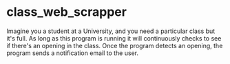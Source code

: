 # class_web_scrapper
Imagine you a student at a University, and you need a particular class but it's full. As long as this program is running it will continuously checks to see if there's an opening in the class. Once the program detects an opening, the program sends a notification email to the user.
